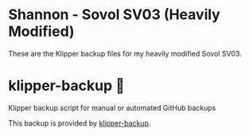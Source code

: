 # Shannon - Sovol SV03 (Heavily Modified)
These are the Klipper backup files for my heavily modified Sovol SV03.

# klipper-backup 💾 
Klipper backup script for manual or automated GitHub backups 

This backup is provided by [klipper-backup](https://github.com/Staubgeborener/klipper-backup).
